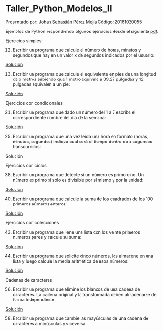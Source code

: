 # Taller_Python_Modelos_II

Presentado por: [Johan Sebastián Pérez Mejía](https://github.com/Hitoridake)
Código: 20161020055


Ejemplos de Python respondiendo algunos ejercicios desde el siguiente [pdf](https://github.com/apdaza/universidad-ejercicios/blob/master/python/solucion%20guia%20ejercicios/ejercios%20pbas.pdf).

Ejercicios simples:

12. Escribir un programa que calcule el número de horas, minutos y segundos que hay en un valor x de segundos indicados por el usuario:

[Solución](https://github.com/Hitoridake/Taller_Python_Modelos_II/blob/master/Ejercicios%20Simples/SecondsToHours.py)

13. Escribir un programa que calcule el equivalente en pies de una longitud de x metros sabiendo que 1 metro equivale a 39.27 pulgadas y 12 pulgadas equivalen a un pie:

[Solución](https://github.com/Hitoridake/Taller_Python_Modelos_II/blob/master/Ejercicios%20Simples/MeterToFeet.py)

Ejercicios con condicionales

21. Escribir un programa que dado un número del 1 a 7 escriba el correspondiente nombre del
día de la semana:

[Solución](https://github.com/Hitoridake/Taller_Python_Modelos_II/blob/master/Condicionales/NumberToDay.py)

25. Escribir un programa que una vez leída una hora en formato (horas, minutos, segundos) indique cual será el tiempo dentro de x segundos transcurridos:

[Solución](https://github.com/Hitoridake/Taller_Python_Modelos_II/blob/master/Condicionales/AddTime)

Ejercicios con ciclos

38. Escribir un programa que detecte si un número es primo o no. Un número es primo si sólo es
divisible por sí mismo y por la unidad:

[Solución](https://github.com/Hitoridake/Taller_Python_Modelos_II/blob/master/Ciclos/Primes.py)

40. Escribir un programa que calcule la suma de los cuadrados de los 100 primeros números
enteros:

[Solución](https://github.com/Hitoridake/Taller_Python_Modelos_II/blob/master/Ciclos/OneHundredSqrs)

Ejercicios con colecciones

43. Escribir un programa que llene una lista con los veinte primeros números pares y calcule su suma:

[Solución](https://github.com/Hitoridake/Taller_Python_Modelos_II/blob/master/Colecciones/AddPar.py)

44. Escribir un programa que solicite cinco números, los almacene en una lista y luego calcule la media aritmética de esos números:

[Solución](https://github.com/Hitoridake/Taller_Python_Modelos_II/blob/master/Colecciones/ArMean)

Cadenas de caracteres

56. Escribir un programa que elimine los blancos de una cadena de caracteres. La cadena original y la transformada deben almacenarse de forma independiente:

[Solución](https://github.com/Hitoridake/Taller_Python_Modelos_II/blob/master/Caracteres/EraseWhite.py)

58. Escribir un programa que cambie las mayúsculas de una cadena de caracteres a minúsculas y
viceversa. 









